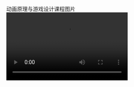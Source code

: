 动画原理与游戏设计课程图片
<video src="https://github.com/lossatsea/test/blob/master/images/PAOGD/0001-0075.avi" width="320" height="180"
controls="controls"></video>

